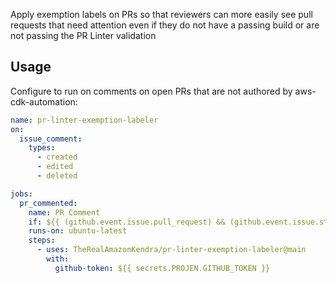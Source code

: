Apply exemption labels on PRs so that reviewers can more easily see pull requests that need attention even if they do not have a passing build or are not passing the PR Linter validation

## Usage

Configure to run on comments on open PRs that are not authored by aws-cdk-automation:

```yaml
name: pr-linter-exemption-labeler
on:
  issue_comment:
    types:
      - created
      - edited
      - deleted

jobs:
  pr_commented:
    name: PR Comment
    if: ${{ (github.event.issue.pull_request) && (github.event.issue.state == 'open') }}
    runs-on: ubuntu-latest
    steps:
      - uses: TheRealAmazonKendra/pr-linter-exemption-labeler@main
        with:
          github-token: ${{ secrets.PROJEN.GITHUB_TOKEN }}